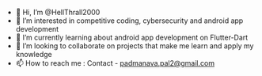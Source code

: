 - 👋 Hi, I’m @HellThrall2000
- 👀 I’m interested in competitive coding, cybersecurity and android app development
- 🌱 I’m currently learning about android app development on Flutter-Dart
- 💞️ I’m looking to collaborate on projects that make me learn and apply my knowledge
- 📫 How to reach me : Contact - padmanava.pal2@gmail.com

<!---
HellThrall2000/HellThrall2000 is a ✨ special ✨ repository because its `README.md` (this file) appears on your GitHub profile.
You can click the Preview link to take a look at your changes.
--->
